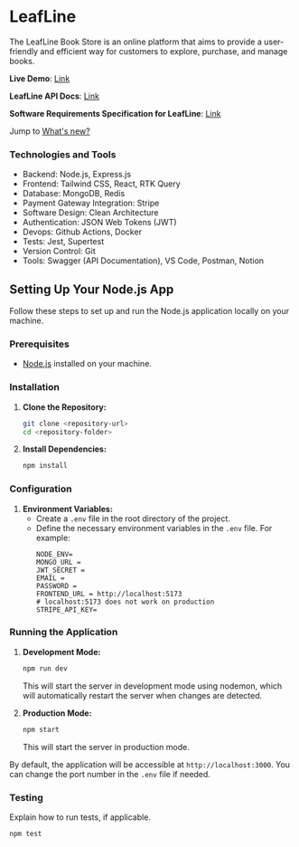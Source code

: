 # LeafLine

The LeafLine Book Store is an online platform that aims to provide a user-friendly and efficient way for customers to explore, purchase, and manage books.

**Live Demo**: [Link](https://leafline.vercel.app/)

**LeafLine API Docs**: [Link](https://documenter.getpostman.com/view/19574016/2s9YR6ZDip)

**Software Requirements Specification for LeafLine**: [Link](https://airy-phlox-2a3.notion.site/Software-Requirements-Specification-SRS-for-LeafLine-Book-Store-8069aa67ca5145e6bb7771528e7253b0?pvs=4)

Jump to [What's new?](https://github.com/hossainchisty/LeafLine-Server/blob/master/CHANGELOG.md)

### **Technologies and Tools**

- Backend: Node.js, Express.js
- Frontend: Tailwind CSS, React, RTK Query
- Database: MongoDB, Redis
- Payment Gateway Integration: Stripe
- Software Design: Clean Architecture
- Authentication: JSON Web Tokens (JWT)
- Devops: Github Actions, Docker
- Tests: Jest, Supertest
- Version Control: Git
- Tools: Swagger (API Documentation), VS Code, Postman, Notion

## Setting Up Your Node.js App

Follow these steps to set up and run the Node.js application locally on your machine.

### Prerequisites

- [Node.js](https://nodejs.org/) installed on your machine.

### Installation

1. **Clone the Repository:**
   ```bash
   git clone <repository-url>
   cd <repository-folder>
   ```

2. **Install Dependencies:**
   ```bash
   npm install
   ```

### Configuration

1. **Environment Variables:**
   - Create a `.env` file in the root directory of the project.
   - Define the necessary environment variables in the `.env` file. For example:
     ```env
     NODE_ENV=
     MONGO_URL = 
     JWT_SECRET = 
     EMAIL = 
     PASSWORD =
     FRONTEND_URL = http://localhost:5173
     # localhost:5173 does not work on production
     STRIPE_API_KEY=
     ```

### Running the Application

1. **Development Mode:**
   ```bash
   npm run dev
   ```
   This will start the server in development mode using nodemon, which will automatically restart the server when changes are detected.

2. **Production Mode:**
   ```bash
   npm start
   ```
   This will start the server in production mode.

By default, the application will be accessible at `http://localhost:3000`. You can change the port number in the `.env` file if needed.

### Testing

Explain how to run tests, if applicable.

```bash
npm test
```


